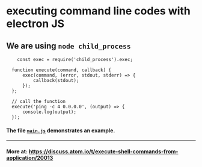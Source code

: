 # executing command line codes with electron JS
## We are using  `node child_process`

        const exec = require('child_process').exec;

      function execute(command, callback) {
          exec(command, (error, stdout, stderr) => { 
              callback(stdout); 
          });
      };

      // call the function
      execute('ping -c 4 0.0.0.0', (output) => {
          console.log(output);
      });
      
 
 #### The file [`main.js`](https://github.com/fahad-israr/command_line_with_electron/blob/master/main.js) demonstrates an example.

--------------------------------------------------------------------------------------------------------------
#### More at: https://discuss.atom.io/t/execute-shell-commands-from-application/20013 
